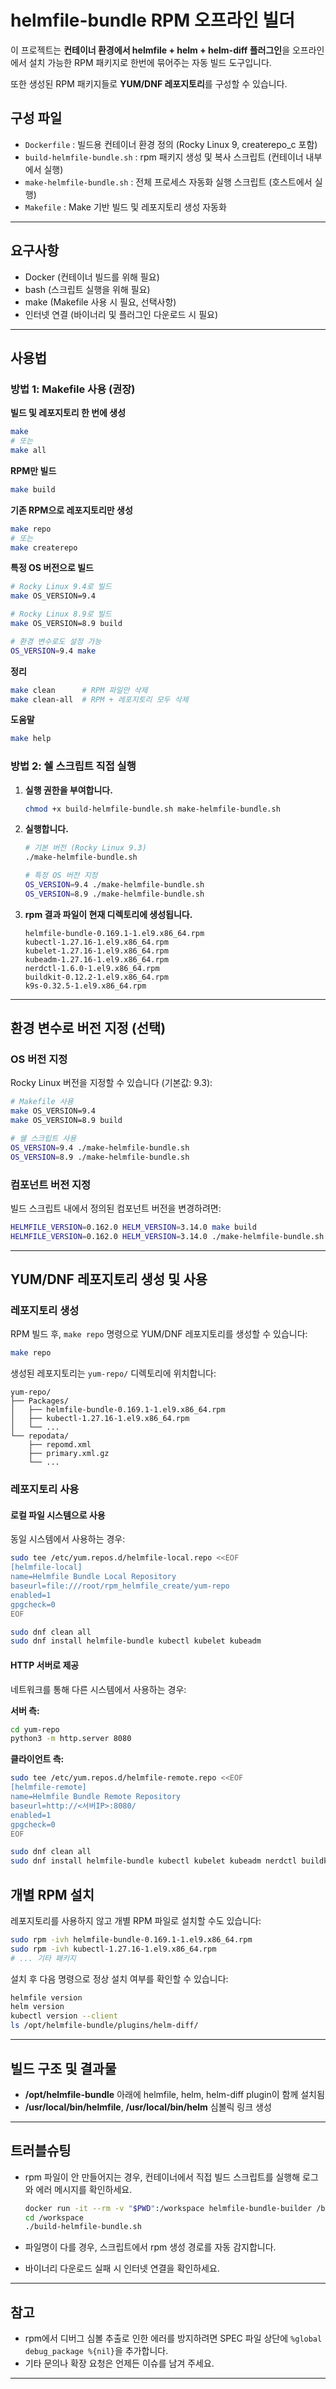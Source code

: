# helmfile-bundle RPM 오프라인 빌더

이 프로젝트는 **컨테이너 환경에서 helmfile + helm + helm-diff 플러그인**을
오프라인에서 설치 가능한 RPM 패키지로 한번에 묶어주는 자동 빌드 도구입니다.

또한 생성된 RPM 패키지들로 **YUM/DNF 레포지토리**를 구성할 수 있습니다.

## 구성 파일

* `Dockerfile` : 빌드용 컨테이너 환경 정의 (Rocky Linux 9, createrepo_c 포함)
* `build-helmfile-bundle.sh` : rpm 패키지 생성 및 복사 스크립트 (컨테이너 내부에서 실행)
* `make-helmfile-bundle.sh` : 전체 프로세스 자동화 실행 스크립트 (호스트에서 실행)
* `Makefile` : Make 기반 빌드 및 레포지토리 생성 자동화

---

## 요구사항

* Docker (컨테이너 빌드를 위해 필요)
* bash (스크립트 실행을 위해 필요)
* make (Makefile 사용 시 필요, 선택사항)
* 인터넷 연결 (바이너리 및 플러그인 다운로드 시 필요)

---

## 사용법

### 방법 1: Makefile 사용 (권장)

**빌드 및 레포지토리 한 번에 생성**
```bash
make
# 또는
make all
```

**RPM만 빌드**
```bash
make build
```

**기존 RPM으로 레포지토리만 생성**
```bash
make repo
# 또는
make createrepo
```

**특정 OS 버전으로 빌드**
```bash
# Rocky Linux 9.4로 빌드
make OS_VERSION=9.4

# Rocky Linux 8.9로 빌드
make OS_VERSION=8.9 build

# 환경 변수로도 설정 가능
OS_VERSION=9.4 make
```

**정리**
```bash
make clean      # RPM 파일만 삭제
make clean-all  # RPM + 레포지토리 모두 삭제
```

**도움말**
```bash
make help
```

### 방법 2: 쉘 스크립트 직접 실행

1. **실행 권한을 부여합니다.**

   ```bash
   chmod +x build-helmfile-bundle.sh make-helmfile-bundle.sh
   ```

2. **실행합니다.**

   ```bash
   # 기본 버전 (Rocky Linux 9.3)
   ./make-helmfile-bundle.sh

   # 특정 OS 버전 지정
   OS_VERSION=9.4 ./make-helmfile-bundle.sh
   OS_VERSION=8.9 ./make-helmfile-bundle.sh
   ```

3. **rpm 결과 파일이 현재 디렉토리에 생성됩니다.**

   ```
   helmfile-bundle-0.169.1-1.el9.x86_64.rpm
   kubectl-1.27.16-1.el9.x86_64.rpm
   kubelet-1.27.16-1.el9.x86_64.rpm
   kubeadm-1.27.16-1.el9.x86_64.rpm
   nerdctl-1.6.0-1.el9.x86_64.rpm
   buildkit-0.12.2-1.el9.x86_64.rpm
   k9s-0.32.5-1.el9.x86_64.rpm
   ```

---

## 환경 변수로 버전 지정 (선택)

### OS 버전 지정

Rocky Linux 버전을 지정할 수 있습니다 (기본값: 9.3):

```bash
# Makefile 사용
make OS_VERSION=9.4
make OS_VERSION=8.9 build

# 쉘 스크립트 사용
OS_VERSION=9.4 ./make-helmfile-bundle.sh
OS_VERSION=8.9 ./make-helmfile-bundle.sh
```

### 컴포넌트 버전 지정

빌드 스크립트 내에서 정의된 컴포넌트 버전을 변경하려면:

```bash
HELMFILE_VERSION=0.162.0 HELM_VERSION=3.14.0 make build
HELMFILE_VERSION=0.162.0 HELM_VERSION=3.14.0 ./make-helmfile-bundle.sh
```

---

## YUM/DNF 레포지토리 생성 및 사용

### 레포지토리 생성

RPM 빌드 후, `make repo` 명령으로 YUM/DNF 레포지토리를 생성할 수 있습니다:

```bash
make repo
```

생성된 레포지토리는 `yum-repo/` 디렉토리에 위치합니다:
```
yum-repo/
├── Packages/
│   ├── helmfile-bundle-0.169.1-1.el9.x86_64.rpm
│   ├── kubectl-1.27.16-1.el9.x86_64.rpm
│   └── ...
└── repodata/
    ├── repomd.xml
    ├── primary.xml.gz
    └── ...
```

### 레포지토리 사용

#### 로컬 파일 시스템으로 사용

동일 시스템에서 사용하는 경우:

```bash
sudo tee /etc/yum.repos.d/helmfile-local.repo <<EOF
[helmfile-local]
name=Helmfile Bundle Local Repository
baseurl=file:///root/rpm_helmfile_create/yum-repo
enabled=1
gpgcheck=0
EOF

sudo dnf clean all
sudo dnf install helmfile-bundle kubectl kubelet kubeadm
```

#### HTTP 서버로 제공

네트워크를 통해 다른 시스템에서 사용하는 경우:

**서버 측:**
```bash
cd yum-repo
python3 -m http.server 8080
```

**클라이언트 측:**
```bash
sudo tee /etc/yum.repos.d/helmfile-remote.repo <<EOF
[helmfile-remote]
name=Helmfile Bundle Remote Repository
baseurl=http://<서버IP>:8080/
enabled=1
gpgcheck=0
EOF

sudo dnf clean all
sudo dnf install helmfile-bundle kubectl kubelet kubeadm nerdctl buildkit k9s
```

## 개별 RPM 설치

레포지토리를 사용하지 않고 개별 RPM 파일로 설치할 수도 있습니다:

```bash
sudo rpm -ivh helmfile-bundle-0.169.1-1.el9.x86_64.rpm
sudo rpm -ivh kubectl-1.27.16-1.el9.x86_64.rpm
# ... 기타 패키지
```

설치 후 다음 명령으로 정상 설치 여부를 확인할 수 있습니다:

```bash
helmfile version
helm version
kubectl version --client
ls /opt/helmfile-bundle/plugins/helm-diff/
```

---

## 빌드 구조 및 결과물

* **/opt/helmfile-bundle** 아래에 helmfile, helm, helm-diff plugin이 함께 설치됨
* **/usr/local/bin/helmfile**, **/usr/local/bin/helm** 심볼릭 링크 생성

---

## 트러블슈팅

* rpm 파일이 안 만들어지는 경우, 컨테이너에서 직접 빌드 스크립트를 실행해 로그와 에러 메시지를 확인하세요.

  ```bash
  docker run -it --rm -v "$PWD":/workspace helmfile-bundle-builder /bin/bash
  cd /workspace
  ./build-helmfile-bundle.sh
  ```
* 파일명이 다를 경우, 스크립트에서 rpm 생성 경로를 자동 감지합니다.
* 바이너리 다운로드 실패 시 인터넷 연결을 확인하세요.

---

## 참고

* rpm에서 디버그 심볼 추출로 인한 에러를 방지하려면 SPEC 파일 상단에 `%global debug_package %{nil}`을 추가합니다.
* 기타 문의나 확장 요청은 언제든 이슈를 남겨 주세요.

---


